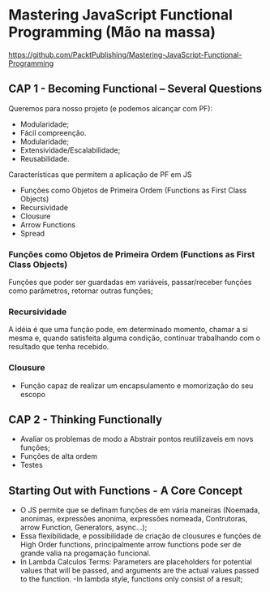 # Mastering JavaScript Functional Programming (Mão na massa)

https://github.com/PacktPublishing/Mastering-JavaScript-Functional-Programming

## CAP 1 - Becoming Functional – Several Questions

Queremos para nosso projeto (e podemos alcançar com PF):

- Modularidade;
- Fácil compreenção.
- Modularidade;
- Extensividade/Escalabilidade;
- Reusabilidade.

Características que permitem a aplicação de PF em JS

- Funções como Objetos de Primeira Ordem (Functions as First Class Objects)
- Recursividade
- Clousure
- Arrow Functions
- Spread

### Funções como Objetos de Primeira Ordem (Functions as First Class Objects)

Funções que poder ser guardadas em variáveis, passar/receber funções como parâmetros, retornar outras funções;

### Recursividade

A idéia é que uma função pode, em determinado momento, chamar a si mesma e, quando satisfeita alguma condição, continuar trabalhando com o resultado que tenha recebido.

### Clousure

- Função capaz de realizar um encapsulamento e momorização do seu escopo

## CAP 2 - Thinking Functionally

- Avaliar os problemas de modo a Abstrair pontos reutilizaveis em novs funções;
- Funções de alta ordem
- Testes

## Starting Out with Functions - A Core Concept

- O JS permite que se definam funções de em vária maneiras (Noemada, anonimas, expressões anonima, expressões nomeada, Contrutoras, arrow Function, Generators, async...);
- Essa flexibilidade, e possibilidade de criação de clousures e funções de High Order functions, principalmente arrow functions pode ser de grande valia na progamação funcional.
- In Lambda Calculos Terms: Parameters are placeholders for potential values that will be passed, and arguments are the actual values passed to the function.
  -In lambda style, functions only consist of a result;

